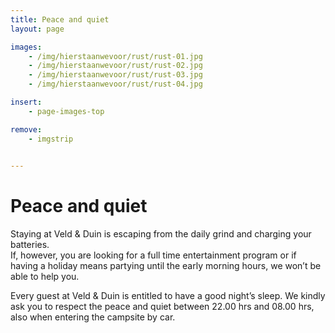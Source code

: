 ```yaml
---
title: Peace and quiet
layout: page

images:
    - /img/hierstaanwevoor/rust/rust-01.jpg
    - /img/hierstaanwevoor/rust/rust-02.jpg
    - /img/hierstaanwevoor/rust/rust-03.jpg
    - /img/hierstaanwevoor/rust/rust-04.jpg

insert:
    - page-images-top

remove:
    - imgstrip
    

---
```



# Peace and quiet


Staying at Veld & Duin is escaping from the daily grind and charging your batteries.<br>
If, however, you are looking for a full time entertainment program or if having a holiday means partying until the early morning hours, we won’t be able to help you.

Every guest at Veld & Duin is entitled to have a good night’s sleep. We kindly ask you to respect the peace and quiet between 22.00 hrs and 08.00 hrs, also when entering the campsite by car.<br>
